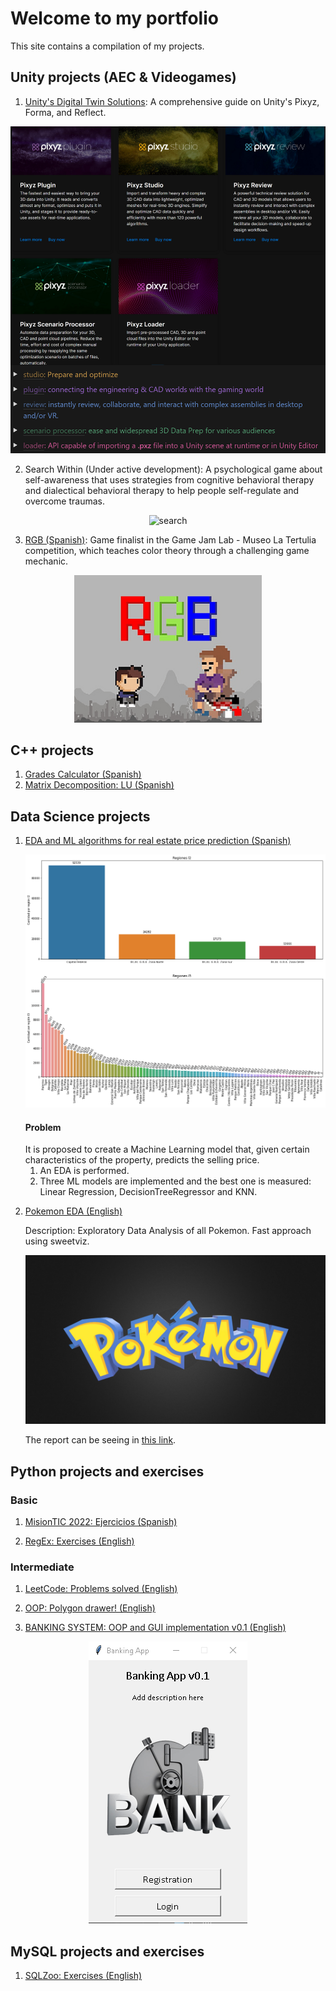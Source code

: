 
# Welcome to my portfolio

This site contains a compilation of my projects.



## Unity projects (AEC & Videogames)

1. [Unity's Digital Twin Solutions](https://diegoguisasola.notion.site/Digital-Twin-Products-Suite-09499e02c9684582bb2d82d1bd57edaf): A comprehensive guide on Unity's Pixyz, Forma, and Reflect.

  <p align="center">
    <img src="/images/pixyz.png" alt="pixyz" width="600"/>
  </p>
  
2. Search Within (Under active development): A psychological game about self-awareness that uses strategies from cognitive behavioral therapy and dialectical behavioral therapy to help people self-regulate and overcome traumas.

  <p align="center">
    <img src="/images/search.png" alt="search" width="600"/>
  </p>
  
3. [RGB (Spanish)](https://nexocol.itch.io/rgb): Game finalist in the Game Jam Lab - Museo La Tertulia competition, which teaches color theory through a challenging game mechanic.

  <p align="center">
    <img src="/images/rgb.png" alt="rgb" width="300"/>
  </p>

## C++ projects

1. [Grades Calculator (Spanish)](https://github.com/DiegoGuisasola/cpp_practice/tree/main/calculadora_promedio_semestral)
2. [Matrix Decomposition: LU (Spanish)](https://github.com/DiegoGuisasola/cpp_practice/tree/main/matrix_decomposition)

## Data Science projects
1. [EDA and ML algorithms for real estate price prediction (Spanish)](https://github.com/DiegoGuisasola/data-science/tree/main/properati/argentina)

    <p align="center">
      <img src="/images/cantidad_por_regiones.png" alt="cantidad_por_regiones" width="500"/>
    </p>

    <h4>Problem</h4>
    It is proposed to create a Machine Learning model that, given certain characteristics of the property, predicts the selling price.

    1. An EDA is performed.
    2. Three ML models are implemented and the best one is measured: Linear Regression, DecisionTreeRegressor and KNN.


2. [Pokemon EDA (English)](https://github.com/DiegoGuisasola/pokemon)

    Description: Exploratory Data Analysis of all Pokemon. Fast approach using sweetviz.

    <p align="center">
      <img src="/images/pokemon.jpeg" alt="pokemon" width="500"/>
    </p>

    The report can be seeing in [this link](https://raw.githack.com/DiegoGuisasola/pokemon/main/analyze.html).

## Python projects and exercises

### Basic

1. [MisionTIC 2022: Ejercicios (Spanish)](https://github.com/DiegoGuisasola/python_practice_basic_1/tree/master/mintic)

2. [RegEx: Exercises (English)](https://github.com/DiegoGuisasola/python_practice_basic_1/tree/master/re)

### Intermediate

1. [LeetCode: Problems solved (English)](https://github.com/DiegoGuisasola/python_practice_basic_1/tree/master/leetcode)

2. [OOP: Polygon drawer! (English)](https://github.com/DiegoGuisasola/polygon-drawer)

3. [BANKING SYSTEM: OOP and GUI implementation v0.1 (English)](https://github.com/DiegoGuisasola/bank_app)

  <p align="center">
    <img src="/images/bank.png" alt="bank"/>
  </p>

## MySQL projects and exercises

1. [SQLZoo: Exercises (English)](https://github.com/DiegoGuisasola/sql_practice)

